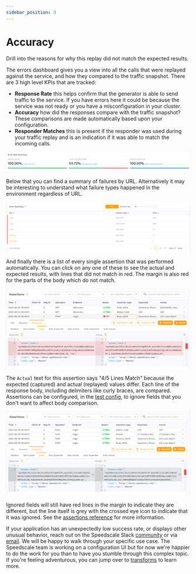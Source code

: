 ```yaml
---
sidebar_position: 3
---
```


# Accuracy

Drill into the reasons for why this replay did not match the expected results.

The errors dashboard gives you a view into all the calls that were replayed against the service, and how they compared to the traffic snapshot. There are 3 high level KPIs that are tracked:

* **Response Rate** this helps confirm that the generator is able to send traffic to the service. If you have errors here it could be because the service was not ready or you have a misconfiguration in your cluster.
* **Accuracy** how did the responses compare with the traffic snapshot? These comparisons are made automatically based upon your configuration.
* **Responder Matches** this is present if the responder was used during your traffic replay and is an indication if it was able to match the incoming calls.

![](./screen-shot-2021-08-13-at-11.52.26-am.png)

Below that you can find a summary of failures by URL. Alternatively it may be interesting to understand what failure types happened in the environment regardless of URL.

![Errors by URL](./screen-shot-2021-08-13-at-11.52.46-am.png)

And finally there is a list of every single assertion that was performed automatically. You can click on any one of these to see the actual and expected results, with lines that did not match in red.  The margin is also red for the parts of the body which do not match.

![assertions diff](./assertions-response-diff.png)

The `Actual` text for this assertion says "4/5 Lines Match" because the expected (captured) and actual (replayed) values differ.  Each line of the response body, including delimiters like curly braces, are compared. Assertions can be configured, in the [test config](/reference/glossary.md#test-config), to ignore fields that you don't want to affect body comparison.

![assertions ignore](./assertions-response-ignore.png)

Ignored fields will still have red lines in the margin to indicate they are different, but the line itself is grey with the crossed eye icon to indicate that it was ignored.  See the [assertions reference](../../reference/configuration/assertions/README.md) for more information.


If your application has an unexpectedly low success rate, or displays other unusual behavior, reach out on the Speedscale Slack [community](https://slack.speedscale.com) or via [email](mailto:support@speedscale.com). We will be happy to walk through your specific use case. The Speedscale team is working on a configuration UI but for now we're happier to do the work for you than to have you stumble through this complex topic. If you're feeling adventurous, you can jump over to [transforms](../../reference/transform-traffic/README.md) to learn more.
